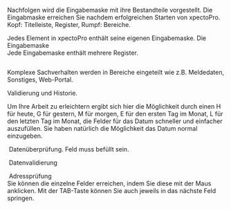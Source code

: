 <!DOCTYPE html>
<html>
<head>
<meta charset="utf-8">
<meta name="viewport" content="width=device-width, initial-scale=1.0">
<title>600_Eingabemaske.md</title>
<link rel="stylesheet" href="https://stackedit.io/res-min/themes/base.css" />
<script type="text/javascript" src="https://cdn.mathjax.org/mathjax/latest/MathJax.js?config=TeX-AMS_HTML"></script>
</head>
<body><div class="container"><p>Nachfolgen wird die Eingabemaske mit ihre Bestandteile vorgestellt. Die Eingabmaske erreichen Sie nachdem erfolgreichen Starten von xpectoPro. Kopf: Titelleiste, Register, Rumpf: Bereiche.</p>

<p>Jedes Element in xpectoPro enthält seine eigenen Eingabemaske. Die Eingabemaske  <br>
Jede Eingabemaske enthält mehrere Register.</p>

<p><img src="http://xpecto.github.io/docs/img/img_1430327488389.png" alt="" title=""></p>

<p>Komplexe Sachverhalten werden in Bereiche eingeteilt wie z.B. Meldedaten, Sonstiges, Web-Portal.</p>

<p>Validierung und Historie. </p>

<p>Um Ihre Arbeit zu erleichtern ergibt sich hier die Möglichkeit durch einen H für heute, G für gestern, M für morgen, E für den ersten Tag im Monat, L für den letzten Tag im Monat, die Felder für das Datum schneller und einfacher auszufüllen. Sie haben natürlich die Möglichkeit das Datum normal einzugeben.</p>

<p><img src="http://xpecto.github.io/docs/img/img_1430729624073.png" alt="" title=""> Datenüberprüfung. Feld muss befüllt sein.</p>

<p><img src="http://xpecto.github.io/docs/img/img_1430729543912.png" alt="" title=""> Datenvalidierung</p>

<p><img src="http://xpecto.github.io/docs/img/img_1430729578370.png" alt="" title=""> Adressprüfung <br>
Sie können die einzelne Felder erreichen, indem Sie diese mit der Maus anklicken. Mit der TAB-Taste können Sie auch jeweils in das nächste Feld springen.</p></div></body>
</html>